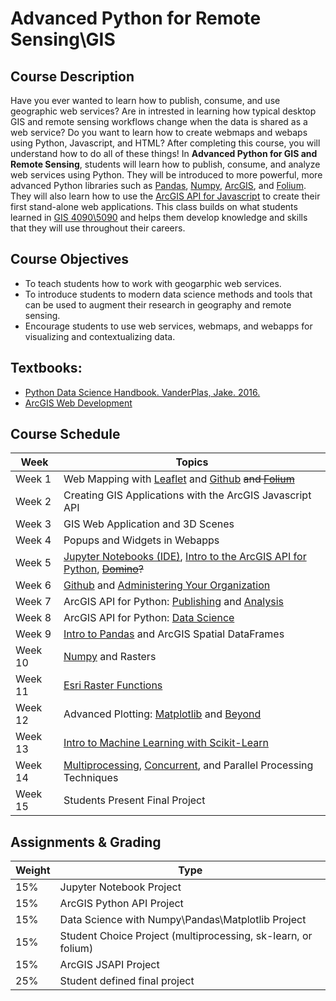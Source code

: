 # Advanced Python for Remote Sensing\GIS

## Course Description
Have you ever wanted to learn how to publish, consume, and use geographic web services? Are in intrested in learning how typical desktop GIS and remote sensing workflows change when the data is shared as a web service? Do you want to learn how to create webmaps and webaps using Python, Javascript, and HTML? After completing this course, you will understand how to do all of these things! In **Advanced Python for GIS and Remote Sensing**, students will learn how to publish, consume, and analyze web services using Python. They will be introduced to more powerful, more advanced Python libraries such as [Pandas](https://jakevdp.github.io/PythonDataScienceHandbook/03.00-introduction-to-pandas.html), [Numpy](https://jakevdp.github.io/PythonDataScienceHandbook/02.00-introduction-to-numpy.html), [ArcGIS](https://developers.arcgis.com/python/), and [Folium](https://folium.readthedocs.io/en/latest/). They will also learn how to use the [ArcGIS API for Javascript](https://developers.arcgis.com/javascript/3/) to create their first stand-alone web applications. This class builds on what students learned in [GIS 4090\5090](https://github.com/gbrunner/Python_for_GIS_and_RS) and helps them develop knowledge and skills that they will use throughout their careers.

## Course Objectives
- To teach students how to work with geogarphic web services.
- To introduce students to modern data science methods and tools that can be used to augment their research in geography and remote sensing.
- Encourage students to use web services, webmaps, and webapps for visualizing and contextualizing data.

## Textbooks:
- [Python Data Science Handbook. VanderPlas, Jake. 2016.](http://shop.oreilly.com/product/0636920034919.do)
- [ArcGIS Web Development](https://www.amazon.com/ArcGIS-Web-Development-Rene-Rubalcava/dp/1617291617)

## Course Schedule

| Week    | Topics |
|---------|--------|
| Week 1 | Web Mapping with [Leaflet](http://leafletjs.com/) and [Github](www.github.com) ~~and [Folium](https://blog.dominodatalab.com/creating-interactive-crime-maps-with-folium/)~~
| Week 2 | Creating GIS Applications with the ArcGIS Javascript API |
| Week 3 | GIS Web Application and 3D Scenes |
| Week 4 | Popups and Widgets in Webapps |
| Week 5  | [Jupyter Notebooks (IDE)](https://jupyter.org/install.html), [Intro to the ArcGIS API for Python](https://developers.arcgis.com/python/), ~~[Domino](https://app.dominodatalab.com/overview)?~~ |                 
| Week 6  |  [Github](https://github.com/) and [Administering Your Organization](https://developers.arcgis.com/python/sample-notebooks/batch-creation-of-groups/) |
| Week 7  | ArcGIS API for Python: [Publishing](https://developers.arcgis.com/python/sample-notebooks/publishing-sd-shapefiles-and-csv/) and [Analysis](https://developers.arcgis.com/python/sample-notebooks/chennai-floods-analysis/) |
| Week 8  | ArcGIS API for Python: [Data Science](https://developers.arcgis.com/python/sample-notebooks/counting-features-in-satellite-images-using-scikit-image/) |
| Week 9  | [Intro to Pandas](https://jakevdp.github.io/PythonDataScienceHandbook/03.00-introduction-to-pandas.html) and ArcGIS Spatial DataFrames |
| Week 10  | [Numpy](https://jakevdp.github.io/PythonDataScienceHandbook/02.00-introduction-to-numpy.html) and Rasters |
| Week 11  | [Esri Raster Functions](https://github.com/Esri/raster-functions)  |
| Week 12  | Advanced Plotting: [Matplotlib](https://jakevdp.github.io/PythonDataScienceHandbook/04.00-introduction-to-matplotlib.html) and [Beyond](https://seaborn.pydata.org/) |
| Week 13  | [Intro to Machine Learning with Scikit-Learn](https://jakevdp.github.io/PythonDataScienceHandbook/05.02-introducing-scikit-learn.html) | 
| Week 14  | [Multiprocessing](https://www.youtube.com/watch?v=s1SkCYMnfbY), [Concurrent](http://www.gregreda.com/2016/10/16/asynchronous-scraping-with-python/), and Parallel Processing Techniques |
| Week 15 | Students Present Final Project |

## Assignments & Grading
| Weight | Type |
|--------|------|
| 15% | Jupyter Notebook Project |
| 15% | ArcGIS Python API Project |
| 15% | Data Science with Numpy\Pandas\Matplotlib Project |
| 15% | Student Choice Project (multiprocessing, sk-learn, or folium) |
| 15% | ArcGIS JSAPI Project |
| 25% | Student defined final project |

